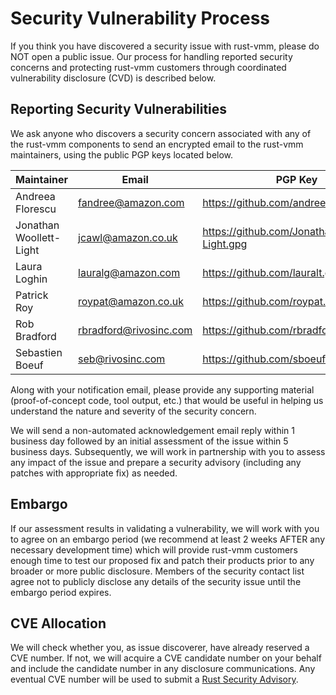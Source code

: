 # Security Vulnerability Process

If you think you have discovered a security issue with rust-vmm, please do NOT
open a public issue. Our process for handling reported security concerns and
protecting rust-vmm customers through coordinated vulnerability disclosure
(CVD) is described below.

## Reporting Security Vulnerabilities

We ask anyone who discovers a security concern associated with any of the
rust-vmm components to send an encrypted email to the rust-vmm maintainers,
using the public PGP keys located below.

|Maintainer|Email|PGP Key|
|---|---|---|
|Andreea Florescu|fandree@amazon.com|https://github.com/andreeaflorescu.gpg|
|Jonathan Woollett-Light|jcawl@amazon.co.uk|https://github.com/JonathanWoollett-Light.gpg|
|Laura Loghin|lauralg@amazon.com|https://github.com/lauralt.gpg|
|Patrick Roy|roypat@amazon.co.uk|https://github.com/roypat.gpg|
|Rob Bradford|rbradford@rivosinc.com|https://github.com/rbradford.gpg|
|Sebastien Boeuf|seb@rivosinc.com|https://github.com/sboeuf.gpg|


Along with your notification email, please provide any supporting material
(proof-of-concept code, tool output, etc.) that would be useful in helping us
understand the nature and severity of the security concern.

We will send a non-automated acknowledgement email reply within 1 business day
followed by an initial assessment of the issue within 5 business days.
Subsequently, we will work in partnership with you to assess any impact of the
issue and prepare a security advisory (including any patches with appropriate
fix) as needed.

## Embargo

If our assessment results in validating a vulnerability, we will work with you
to agree on an embargo period (we recommend at least 2 weeks AFTER any
necessary development time) which will provide rust-vmm customers enough time
to test our proposed fix and patch their products prior to any broader or more
public disclosure. Members of the security contact list agree not to publicly
disclose any details of the security issue until the embargo period expires.

## CVE Allocation

We will check whether you, as issue discoverer, have already reserved a CVE
number. If not, we will acquire a CVE candidate number on your behalf and
include the candidate number in any disclosure communications. Any eventual CVE
number will be used to submit a
[Rust Security Advisory](https://github.com/RustSec/advisory-db).
